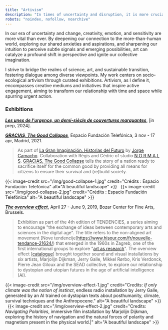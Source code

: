 ```yaml
---
title: "Artivism"
description: "In times of uncertainty and disruption, it is more crucial than ever to tap into our creativity, emotions, and sensitivities."
robots: "noindex, nofollow, noarchive"
---
```

In our era of uncertainty and change, creativity, emotion, and sensitivity are more vital than ever. By deepening our connection to the more-than-human world, exploring our shared anxieties and aspirations, and sharpening our intuition to perceive subtle signals and emerging possibilities, art can catalyze a profound shift in perspective and ignite our collective imagination.

I strive to bridge the realms of science, art, and sustainable transition, fostering dialogue among diverse viewpoints. My work centers on socio-ecological artivism through curated exhibitions. Artivism, as I define it, encompasses creative mediums and initiatives that inspire active engagement, aiming to transform our relationship with time and space while spurring urgent action.

### Exhibitions

***[Les unes de l'urgence, un demi-siècle de couvertures marquantes](https://)***, [in prep, 2024]. 

***[GRACIAS, The Good Collapse](https://normalfutu.re/uncategorized/grasias-the-good-collapse-exhibition/)***, Espacio Fundación Telefónica, 3 nov - 17 apr, Madrid, 2021.  
> As part of [La Gran Imaginación. Historias del Futuro]([https://www.fundaciontelefonica.com/exposiciones/la-gran-imaginacion-historias-del-futuro/](https://www.fundaciontelefonica.com/exposiciones/la-gran-imaginacion-historias-del-futuro/)) by [Jorge Camacho]([https://www.iftf.org/people/jorge-camacho-rojas/](https://www.iftf.org/people/jorge-camacho-rojas/)). Collaboration with Régis and Cédric of studio [N O R M A L S]([https://normalfutu.re/](https://normalfutu.re/)). [GRACIAS, The Good Collapse]([https://normalfutu.re/studio/grasias-the-good-collapse-digital-catalogue/](https://normalfutu.re/studio/grasias-the-good-collapse-digital-catalogue/)) tells the story of a nation ready to sacrifice itself for the common good by providing all means for citizens to ensure their survival and (re)build society.

{{< image-credit src="/img/good-collapse-1.jpg" credit="Crédits : Espacio Fundación Telefónica" alt="A beautiful landscape" >}}
&nbsp;
{{< image-credit src="/img/good-collapse-2.jpg" credit="Crédits : Espacio Fundación Telefónica" alt="A beautiful landscape" >}}

***[The overview effect](https://www.bozar.be/fr/calendrier/tendencies-19)***, April 27 - June 9, 2019, Bozar Center for Fine Arts, Brussels. 
>Exhibition as part of the 4th edition of TENDENCIES, a series aiming to encourage "the exchange of ideas between contemporary arts and sciences in the digital age". The title refers to the non-aligned art movement [Nove tendencije]https://www.hisour.com/fr/nouvelle-tendance-21624/) that emerged in the 1960s in Zagreb, one of the first international groups to explore "[art as research](https://www.tingenesmetode.no/images/PDF/Litteratur_MK/Bjerregaard_Introduction.pdf)". The overview effect [[catalogue](/img/overview-effect.pdf)] brought together sound and visual installations by six artists, Marjolijn Dijkman, Jerry Galle, Mikkel Rørbo, Kris Verdonck, Pierre Jean Giloux and the SEAD collective, to explore our relationship to dystopian and utopian futures in the age of artificial intelligence (AI).

{{< image-credit src="/img/overview-effect-1.jpg" credit="Credits: *If only climate was the notion of instinct*, endless radio installation by Jerry Galle, generated by an AI trained on dystopian texts about posthumanity, climate, survival techniques and the Anthropocene." alt="A beautiful landscape" >}}
&nbsp;
{{< image-credit src="/img/overview-effect-2.jpg" credit="Credits: *Navigating Polarities*, immersive film installation by Marjolijn Dijkman, exploring the history of navigation and the natural forces of polarity and magnetism present in the physical world.|" alt="A beautiful landscape" >}}